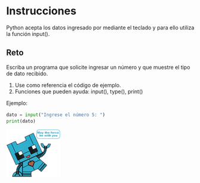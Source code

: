 # Instrucciones  

Python acepta los datos ingresado por mediante el teclado y para ello utiliza la función input().

## Reto

Escriba un programa que solicite ingresar un número y que muestre el tipo de dato recibido.

  1. Use como referencia el código de ejemplo. 
  2. Funciones que pueden ayuda: input(), type(), print()
     
Ejemplo:
```python
dato = input("Ingrese el número 5: ")
print(dato)
```



![](assets/tecsuxf.png)
  
  
